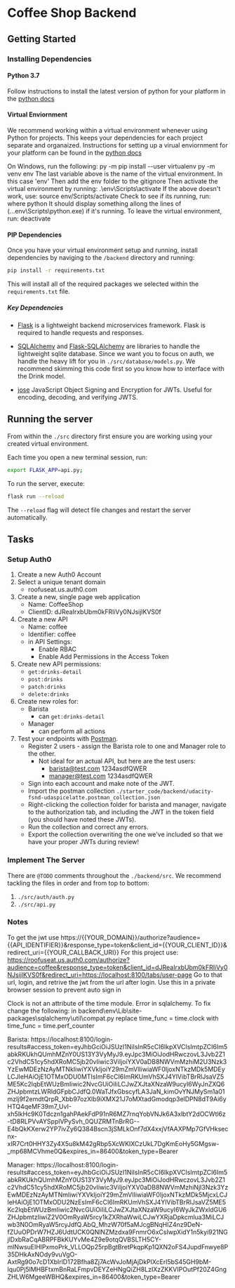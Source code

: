 # Coffee Shop Backend

## Getting Started

### Installing Dependencies

#### Python 3.7

Follow instructions to install the latest version of python for your platform in the [python docs](https://docs.python.org/3/using/unix.html#getting-and-installing-the-latest-version-of-python)

#### Virtual Enviornment

We recommend working within a virtual environment whenever using Python for projects. This keeps your dependencies for each project separate and organaized. Instructions for setting up a virual enviornment for your platform can be found in the [python docs](https://packaging.python.org/guides/installing-using-pip-and-virtual-environments/)

On Windows, run the following:
    py -m pip install --user virtualenv
    py -m venv env
The last variable above is the name of the virtual environment.  In this case 'env'
Then add the env folder to the gitignore
Then activate the virtual environment by running:
    .\env\Scripts\activate
If the above doesn't work, use:
    source env/Scripts/activate
Check to see if its running, run:
    where python
It should display something allong the lines of (...env\Scripts\python.exe) if it's running.
To leave the virtual environment, run:
    deactivate

#### PIP Dependencies

Once you have your virtual environment setup and running, install dependencies by naviging to the `/backend` directory and running:

```bash
pip install -r requirements.txt
```

This will install all of the required packages we selected within the `requirements.txt` file.

##### Key Dependencies

- [Flask](http://flask.pocoo.org/)  is a lightweight backend microservices framework. Flask is required to handle requests and responses.

- [SQLAlchemy](https://www.sqlalchemy.org/) and [Flask-SQLAlchemy](https://flask-sqlalchemy.palletsprojects.com/en/2.x/) are libraries to handle the lightweight sqlite database. Since we want you to focus on auth, we handle the heavy lift for you in `./src/database/models.py`. We recommend skimming this code first so you know how to interface with the Drink model.

- [jose](https://python-jose.readthedocs.io/en/latest/) JavaScript Object Signing and Encryption for JWTs. Useful for encoding, decoding, and verifying JWTS.

## Running the server

From within the `./src` directory first ensure you are working using your created virtual environment.

Each time you open a new terminal session, run:

```bash
export FLASK_APP=api.py;
```

To run the server, execute:

```bash
flask run --reload
```

The `--reload` flag will detect file changes and restart the server automatically.

## Tasks

### Setup Auth0

1. Create a new Auth0 Account
2. Select a unique tenant domain
    - roofuseat.us.auth0.com
3. Create a new, single page web application
    - Name: CoffeeShop
    - ClientID: dJReaIrxbUbm0kFRliVy0NJsijlKVS0f
4. Create a new API
    - Name: coffee
    - Identifier: coffee
    - in API Settings:
        - Enable RBAC
        - Enable Add Permissions in the Access Token
5. Create new API permissions:
    - `get:drinks-detail`
    - `post:drinks`
    - `patch:drinks`
    - `delete:drinks`
6. Create new roles for:
    - Barista
        - can `get:drinks-detail`
    - Manager 
        - can perform all actions
7. Test your endpoints with [Postman](https://getpostman.com). 
    - Register 2 users - assign the Barista role to one and Manager role to the other.
         - Not ideal for an actual API, but here are the test users:
            - barista@test.com 1234asdfQWER
            - manager@test.com 1234asdfQWER
    - Sign into each account and make note of the JWT.
    - Import the postman collection `./starter_code/backend/udacity-fsnd-udaspicelatte.postman_collection.json`
    - Right-clicking the collection folder for barista and manager, navigate to the authorization tab, and including the JWT in the token field (you should have noted these JWTs).
    - Run the collection and correct any errors.
    - Export the collection overwriting the one we've included so that we have your proper JWTs during review!

### Implement The Server

There are `@TODO` comments throughout the `./backend/src`. We recommend tackling the files in order and from top to bottom:

1. `./src/auth/auth.py`
2. `./src/api.py`

### Notes
To get the jwt use
https://{{YOUR_DOMAIN}}/authorize?audience={{API_IDENTIFIER}}&response_type=token&client_id={{YOUR_CLIENT_ID}}&
redirect_uri={{YOUR_CALLBACK_URI}}
For this project use: https://roofuseat.us.auth0.com/authorize?audience=coffee&response_type=token&client_id=dJReaIrxbUbm0kFRliVy0NJsijlKVS0f&redirect_uri=https://localhost:8100/tabs/user-page
Go to that url, login, and retrive the jwt from the url after login.
Use this in a private browser session to prevent auto sign in

Clock is not an attribute of the time module.  Error in sqlalchemy.  To fix change the following:
in backend\env\Lib\site-packages\sqlalchemy\util\compat.py
replace time_func = time.clock
with time_func = time.perf_counter

Barista: https://localhost:8100/login-results#access_token=eyJhbGciOiJSUzI1NiIsInR5cCI6IkpXVCIsImtpZCI6Im5abkRKUkhQUmhMZnY0US13Y3VyMyJ9.eyJpc3MiOiJodHRwczovL3Jvb2Z1c2VhdC51cy5hdXRoMC5jb20vIiwic3ViIjoiYXV0aDB8NWVmMzhiM2U3Nzk3YzEwMDEzNzAyMTNkIiwiYXVkIjoiY29mZmVlIiwiaWF0IjoxNTkzMDk5MDEyLCJleHAiOjE1OTMxODU0MTIsImF6cCI6ImRKUmVhSXJ4YlVibTBrRlJsaVZ5ME5Kc2lqbEtWUzBmIiwic2NvcGUiOiIiLCJwZXJtaXNzaW9ucyI6WyJnZXQ6ZHJpbmtzLWRldGFpbCJdfQ.0WaTJfxGbscyfLA3JaN_kimOvYNJMySm1a01mzIj9f2emdtQrpR_Xbb97ozXlb9iXMX21J7oMXtadGmodqp3elDPN8dT9Ai6yHTQ4qeMF39m7_UvI-xh5lkHc9K0Tdczn1gahPAekFdP91nR6MZ7rnqYobVNJk6A3xlbtY2dOCWtl6z-tD8RLPVvAYSpplVPySvh_0QUZRMTnBrRG--E4bQkKXerw2YP7ivZy6Q384Bscn3jSMLkOnf7dX4xxjVfAAXPMp7GfVHksecnx-xIR7Crt0HHY3Zy4X5u8kM42gRbp5XcWKIXCzUkL7DgKmEoHy5GMgsw-_mp68MCVhme0Q&expires_in=86400&token_type=Bearer

Manager: https://localhost:8100/login-results#access_token=eyJhbGciOiJSUzI1NiIsInR5cCI6IkpXVCIsImtpZCI6Im5abkRKUkhQUmhMZnY0US13Y3VyMyJ9.eyJpc3MiOiJodHRwczovL3Jvb2Z1c2VhdC51cy5hdXRoMC5jb20vIiwic3ViIjoiYXV0aDB8NWVmMzhiNjI3Nzk3YzEwMDEzNzAyMTNmIiwiYXVkIjoiY29mZmVlIiwiaWF0IjoxNTkzMDk5MjcxLCJleHAiOjE1OTMxODU2NzEsImF6cCI6ImRKUmVhSXJ4YlVibTBrRlJsaVZ5ME5Kc2lqbEtWUzBmIiwic2NvcGUiOiIiLCJwZXJtaXNzaW9ucyI6WyJkZWxldGU6ZHJpbmtzIiwiZ2V0OmRyaW5rcy1kZXRhaWwiLCJwYXRjaDpkcmlua3MiLCJwb3N0OmRyaW5rcyJdfQ.AbQ_MhzW70f5aMJcgBNqHIZ4nz9DeN-fZUuOPDrW7HZJ6UdtUCK0QNlNZMzdxa9FnmrO6xCsIwpXidY1n5kyi921NGjlDxbRaCqABRPFBkKUYvMe4Z9e9otqQVBSLTH5CY-mlNwsuElHlPxmoPrk_VLLOQp25rpBgtBretPkqpKp1QXN2oFS4JupdFnwye8P35DHkAxNOdy9vuVgO-AxtRg90o7cD1XblrlD172Bfha8Zj7AcWvJoMjAjDkPlXcErl5bS45GH9bM-lqu0Pj5lMHBFtxmBnRaLFmpvDEYZeHNgQiZH8LzIXzZKKVIPOutPf20Z4GngZHLW6MgeeWBHQ&expires_in=86400&token_type=Bearer
